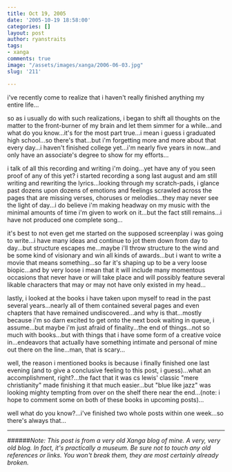 ```yaml
---
title: Oct 19, 2005
date: '2005-10-19 18:58:00'
categories: []
layout: post
author: ryanstraits
tags:
- xanga
comments: true
image: "/assets/images/xanga/2006-06-03.jpg"
slug: '211'

---
```

i've recently come to realize that i haven't really finished anything my entire life...

<!-- break -->

so as i usually do with such realizations, i began to shift all thoughts on the matter to the front-burner of my brain and let them simmer for a while...and what do you know...it's for the most part true...i mean i guess i graduated high school...so there's that...but i'm forgetting more and more about that every day...i haven't finished college yet...i'm nearly five years in now...and only have an associate's degree to show for my efforts...

i talk of all this recording and writing i'm doing...yet have any of you seen proof of any of this yet? i started recording a song last august and am still writing and rewriting the lyrics...looking through my scratch-pads, i glance past dozens upon dozens of emotions and feelings scrawled across the pages that are missing verses, choruses or melodies...they may never see the light of day...i do believe i'm making headway on my music with the minimal amounts of time i'm given to work on it...but the fact still remains...i have not produced one complete song...

it's best to not even get me started on the supposed screenplay i was going to write...i have many ideas and continue to jot them down from day to day...but structure escapes me...maybe i'll throw structure to the wind and be some kind of visionary and win all kinds of awards...but i want to write a movie that means something...so far it's shaping up to be a very loose biopic...and by very loose i mean that it will include many momentous occasions that never have or will take place and will possibly feature several likable characters that may or may not have only existed in my head...

lastly, i looked at the books i have taken upon myself to read in the past several years...nearly all of them contained several pages and even chapters that have remained undiscovered...and why is that...mostly because i'm so darn excited to get onto the next book waiting in queue, i assume...but maybe i'm just afraid of finality...the end of things...not so much with books...but with things that i have some form of a creative voice in...endeavors that actually have something intimate and personal of mine out there on the line...man, that is scary...

well, the reason i mentioned books is because i finally finished one last evening (and to give a conclusive feeling to this post, i guess)...what an accomplishment, right?...the fact that it was cs lewis' classic "mere christianity" made finishing it that much easier...but "blue like jazz" was looking mighty tempting from over on the shelf there near the end...(note: i hope to comment some on both of these books in upcoming posts)...

well what do you know?...i've finished two whole posts within one week...so there's always that...

---

######*Note: This post is from a very old Xanga blog of mine. A very, very old blog. In fact, it's practically a museum. Be sure not to touch any old references or links. You won't break them, they are most certainly already broken.*